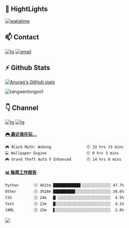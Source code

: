 ## 📌 HightLights
[![wakatime](https://wakatime.com/badge/user/27e8a095-1d6f-4b06-bfec-6540f6e1a642.svg)](https://wakatime.com/@27e8a095-1d6f-4b06-bfec-6540f6e1a642)
## 📫 Contact
[![tg](https://img.shields.io/badge/t.me-%40twltel-purple)](https://t.me/twltel)
[![gmail](https://img.shields.io/badge/Gmail-%40twl-red)](mailto:twl102841@gmail.com)

## :zap: Github Stats
[![Anurag's GitHub stats](https://github-readme-stats.vercel.app/api?username=tangwenlongNO1&hide=stars,prs&count_private=true&show_icons=true&theme=radical&hide_border=true&show_owner=true)](https://github.com/anuraghazra/github-readme-stats)

<p><img align="center" src="https://github-readme-streak-stats.herokuapp.com/?user=tangwenlongno1&" alt="tangwenlongno1" /></p>


<!--[![](https://steins-gate-visitor-count.greenhandatsjtu.repl.co/tangwenlongNO1)](https://github.com/greenhandatsjtu/steins-gate-visitor-count)-->

## 👇 Channel
[![tg](https://img.shields.io/badge/channel-clash-bringgreen)](https://t.me/clash_for_win)
[![tg](https://img.shields.io/badge/channel-WTO-ff69b4)](https://t.me/WTOgaoqing)

<!-- steam-box start -->
#### <a href="https://gist.github.com/8b9cad778980794568613fc243bd91bd" target="_blank">🎮 最近我在玩…</a>
```text
🎮 Black Myth: Wukong                🕘 32 hrs 33 mins
💻 Wallpaper Engine                  🕘 0 hrs 3 mins
🎮 Grand Theft Auto V Enhanced       🕘 14 hrs 0 mins
```
<!-- Powered by https://github.com/YouEclipse/steam-box . -->
<!-- steam-box end -->

<!-- waka-box start -->
#### <a href="https://gist.github.com/2da313c85a908b12cb8d9647cf806b3c" target="_blank">📊 每周工作报告</a>
```text
Python       🕓 4h21m ████████████▍░░░░░░░░░░░░░ 47.7%
Other        🕓 3h28m █████████▉░░░░░░░░░░░░░░░░ 38.0%
CSV          🕓 24m   █▏░░░░░░░░░░░░░░░░░░░░░░░░  4.5%
Text         🕓 22m   █░░░░░░░░░░░░░░░░░░░░░░░░░  4.1%
YAML         🕓 15m   ▋░░░░░░░░░░░░░░░░░░░░░░░░░  2.8%
```
<!-- Powered by https://github.com/journey-ad/waka-box-go . -->
<!-- waka-box end -->

<p>
  <a href="https://count.getloli.com/"><img src="https://moe-counter.glitch.me/get/@tangwenlongNO1?theme=rule34"></a>
</p>
